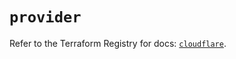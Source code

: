 # `provider`

Refer to the Terraform Registry for docs: [`cloudflare`](https://registry.terraform.io/providers/cloudflare/cloudflare/5.3.0/docs).
